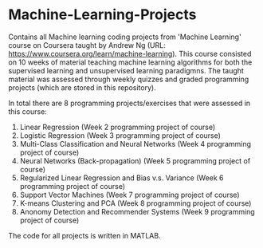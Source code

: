 # Machine-Learning-Projects
Contains all Machine learning coding projects from 'Machine Learning' course on Coursera taught by Andrew Ng (URL: https://www.coursera.org/learn/machine-learning).
This course consisted on 10 weeks of material teaching machine learning algorithms for both the supervised learning and unsupervised learning paradigmns. The taught material was assessed through weekly quizzes and graded programming projects (which are stored in this repository).

In total there are 8 programming projects/exercises that were assessed in this course:
1) Linear Regression (Week 2 programming project of course)
2) Logistic Regression (Week 3 programming project of course)
3) Multi-Class Classification and Neural Networks (Week 4 programming project of course)
4) Neural Networks (Back-propagation) (Week 5 programming project of course)
5) Regularized Linear Regression and Bias v.s. Variance (Week 6 programming project of course)
6) Support Vector Machines (Week 7 programming project of course)
7) K-means Clustering and PCA (Week 8 programming project of course)
8) Anonomy Detection and Recommender Systems (Week 9 programming project of course)

The code for all projects is written in MATLAB.
